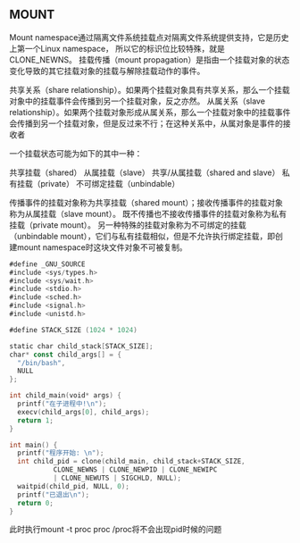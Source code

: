 ## MOUNT

Mount namespace通过隔离文件系统挂载点对隔离文件系统提供支持，它是历史上第一个Linux namespace，
所以它的标识位比较特殊，就是CLONE_NEWNS。
挂载传播（mount propagation）是指由一个挂载对象的状态变化导致的其它挂载对象的挂载与解除挂载动作的事件。
                       
共享关系（share relationship）。如果两个挂载对象具有共享关系，那么一个挂载对象中的挂载事件会传播到另一个挂载对象，反之亦然。
从属关系（slave relationship）。如果两个挂载对象形成从属关系，那么一个挂载对象中的挂载事件会传播到另一个挂载对象，但是反过来不行；在这种关系中，从属对象是事件的接收者


一个挂载状态可能为如下的其中一种：

共享挂载（shared）
从属挂载（slave）
共享/从属挂载（shared and slave）
私有挂载（private）
不可绑定挂载（unbindable）

传播事件的挂载对象称为共享挂载（shared mount）；接收传播事件的挂载对象称为从属挂载（slave mount）。
既不传播也不接收传播事件的挂载对象称为私有挂载（private mount）。
另一种特殊的挂载对象称为不可绑定的挂载（unbindable mount），它们与私有挂载相似，但是不允许执行绑定挂载，即创建mount namespace时这块文件对象不可被复制。

```go
#define _GNU_SOURCE
#include <sys/types.h>
#include <sys/wait.h>
#include <stdio.h>
#include <sched.h>
#include <signal.h>
#include <unistd.h>

#define STACK_SIZE (1024 * 1024)

static char child_stack[STACK_SIZE];
char* const child_args[] = {
  "/bin/bash",
  NULL
};

int child_main(void* args) {
  printf("在子进程中!\n");
  execv(child_args[0], child_args);
  return 1;
}

int main() {
  printf("程序开始: \n");
  int child_pid = clone(child_main, child_stack+STACK_SIZE,
           CLONE_NEWNS | CLONE_NEWPID | CLONE_NEWIPC 
           | CLONE_NEWUTS | SIGCHLD, NULL);
  waitpid(child_pid, NULL, 0);
  printf("已退出\n");
  return 0;
}
```
此时执行mount -t proc proc /proc将不会出现pid时候的问题